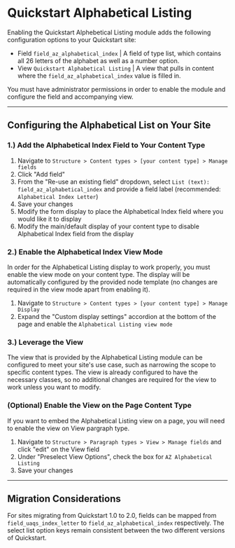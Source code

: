 # Quickstart Alphabetical Listing

Enabling the Quickstart Alphebetical Listing module adds the following configuration options to your Quickstart site:

- Field `field_az_alphabetical_index` | A field of type list, which contains all 26 letters of the alphabet as well as a number option.
- View `Quickstart Alphabetical Listing` | A view that pulls in content where the `field_az_alphabetical_index` value is filled in.

You must have administrator permissions in order to enable the module and configure the field and accompanying view.

________________________

## Configuring the Alphabetical List on Your Site

### 1.) Add the Alphabetical Index Field to Your Content Type

1. Navigate to `Structure > Content types > [your content type] > Manage fields`
2. Click "Add field"
3. From the "Re-use an existing field" dropdown, select `List (text): field_az_alphabetical_index` and provide a field label (recommended: `Alphabetical Index Letter`)
4. Save your changes
5. Modify the form display to place the Alphabetical Index field where you would like it to display
6. Modify the main/default display of your content type to disable Alphabetical Index field from the display

### 2.) Enable the Alphabetical Index View Mode

In order for the Alphabetical Listing display to work properly, you must enable the view mode on your content type. The display will be automatically configured by the provided node template (no changes are required in the view mode apart from enabling it).

1. Navigate to `Structure > Content types > [your content type] > Manage Display`
2. Expand the "Custom display settings" accordion at the bottom of the page and enable the `Alphabetical Listing view mode`

### 3.) Leverage the View

The view that is provided by the Alphabetical Listing module can be configured to meet your site's use case, such as narrowing the scope to specific content types. The view is already configured to have the necessary classes, so no additional changes are required for the view to work unless you want to modify.

### (Optional) Enable the View on the Page Content Type

If you want to embed the Alphabetical Listing view on a page, you will need to enable the view on View pargraph type.

1. Navigate to `Structure > Paragraph types > View > Manage fields` and click "edit" on the View field
2. Under "Preselect View Options", check the box for `AZ Alphabetical Listing`
3. Save your changes

________________________

## Migration Considerations

For sites migrating from Quickstart 1.0 to 2.0, fields can be mapped from `field_uaqs_index_letter` to `field_az_alphabetical_index` respectively. The select list option keys remain consistent between the two different versions of Quickstart.
